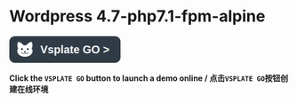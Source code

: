 # Wordpress 4.7-php7.1-fpm-alpine

<a href="https://www.vsplate.com/?docker-compose=https://github.com/vsplate/dcenvs/wordpress/4.7-php7.1-fpm-alpine"><img alt="VSPLATE GO" src="https://raw.githubusercontent.com/vsplate/images/master/vsgo_btn.png" width="200px"></a>

**Click the `VSPLATE GO` button to launch a demo online / 点击`VSPLATE GO`按钮创建在线环境**